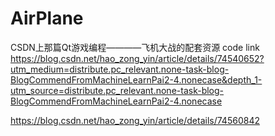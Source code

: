 # AirPlane
CSDN上那篇Qt游戏编程————飞机大战的配套资源
code link
https://blog.csdn.net/hao_zong_yin/article/details/74540652?utm_medium=distribute.pc_relevant.none-task-blog-BlogCommendFromMachineLearnPai2-4.nonecase&depth_1-utm_source=distribute.pc_relevant.none-task-blog-BlogCommendFromMachineLearnPai2-4.nonecase

https://blog.csdn.net/hao_zong_yin/article/details/74560842
